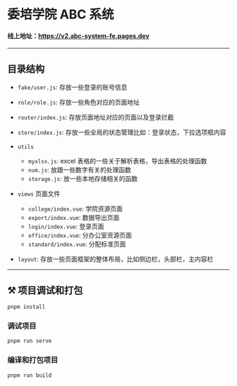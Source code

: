 # 委培学院 ABC 系统

#### **线上地址**：https://v2.abc-system-fe.pages.dev

---

## 目录结构

-   `fake/user.js`: 存放一些登录的账号信息
-   `role/role.js`: 存放一些角色对应的页面地址
-   `router/index.js`: 存放页面地址对应的页面以及登录拦截
-   `store/index.js`: 存放一些全局的状态管理比如：登录状态，下拉选项框内容
-   `utils`
    -   `myxlsx.js`: excel 表格的一些关于解析表格，导出表格的处理函数
    -   `num.js`: 放跟一些数字有关的处理函数
    -   `storage.js`: 放一些本地存储相关的函数
-   `views` 页面文件

    -   `college/index.vue`: 学院资源页面
    -   `export/index.vue`: 数据导出页面
    -   `login/index.vue`: 登录页面
    -   `office/index.vue`: 分办公室资源页面
    -   `standard/index.vue`: 分配标准页面

-   `layout`: 存放一些页面框架的整体布局，比如侧边栏，头部栏，主内容栏

---

## ⚒ 项目调试和打包

```
pnpm install
```

### 调试项目

```
pnpm run serve
```

### 编译和打包项目

```
pnpm run build
```
